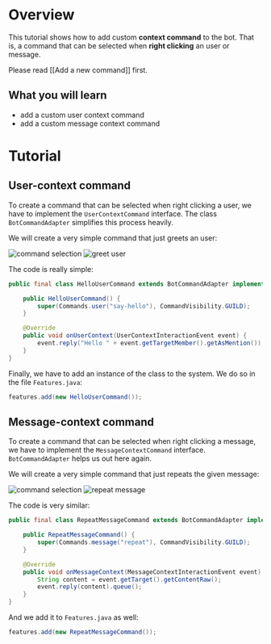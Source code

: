 # Overview

This tutorial shows how to add custom **context command** to the bot. That is, a command that can be selected when **right clicking** an user or message.

Please read [[Add a new command]] first.

## What you will learn
* add a custom user context command
* add a custom message context command

# Tutorial

## User-context command

To create a command that can be selected when right clicking a user, we have to implement the `UserContextCommand` interface. The class `BotCommandAdapter` simplifies this process heavily.

We will create a very simple command that just greets an user:

![command selection](https://i.imgur.com/IzFvYva.png)
![greet user](https://i.imgur.com/Wo2QzVC.png)

The code is really simple:
```java
public final class HelloUserCommand extends BotCommandAdapter implements UserContextCommand {

    public HelloUserCommand() {
        super(Commands.user("say-hello"), CommandVisibility.GUILD);
    }

    @Override
    public void onUserContext(UserContextInteractionEvent event) {
        event.reply("Hello " + event.getTargetMember().getAsMention()).queue();
    }
}
```
Finally, we have to add an instance of the class to the system. We do so in the file `Features.java`:

```java
features.add(new HelloUserCommand());
```

## Message-context command

To create a command that can be selected when right clicking a message, we have to implement the `MessageContextCommand` interface. `BotCommandAdapter` helps us out here again.

We will create a very simple command that just repeats the given message:

![command selection](https://i.imgur.com/Lm5gbqZ.png)
![repeat message](https://i.imgur.com/o4NNcP0.png)

The code is very similar:
```java
public final class RepeatMessageCommand extends BotCommandAdapter implements MessageContextCommand {

    public RepeatMessageCommand() {
        super(Commands.message("repeat"), CommandVisibility.GUILD);
    }

    @Override
    public void onMessageContext(MessageContextInteractionEvent event) {
        String content = event.getTarget().getContentRaw();
        event.reply(content).queue();
    }
}
```
And we add it to `Features.java` as well:

```java
features.add(new RepeatMessageCommand());
```